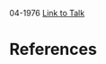

04-1976
[Link to Talk](https://www.churchofjesuschrist.org/study/general-conference/1976/04/saturday-afternoon-session?lang=eng)



# References
